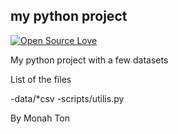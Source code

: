 ## my python project
[![Open Source Love](https://badges.frapsoft.com/os/v2/open-source.png?v=103)](https://github.com/ellerbrock/open-source-badge/)


My python project with a few datasets

List of the files

-data/*csv
-scripts/utilis.py

By Monah Ton 

